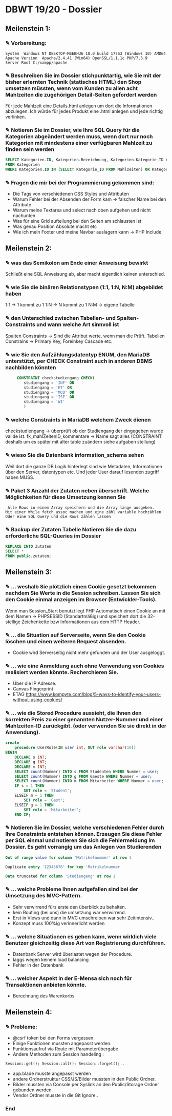 # DBWT 19/20 - Dossier

## Meilenstein 1:
### ✎ Vorbereitung:
    System	Windows NT DESKTOP-MSEBHU6 10.0 build 17763 (Windows 10) AMD64
    Apache Version	Apache/2.4.41 (Win64) OpenSSL/1.1.1c PHP/7.3.9
    Server Root	C:/xampp/apache

### ✎  Beschreiben Sie im Dossier stichpunktartig, wie Sie mit der bisher erlernten Technik (statisches HTML) den Shop umsetzen müssten, wenn vom Kunden zu allen acht Mahlzeiten die zugehörigen Detail-Seiten gefordert werden
Für jede Mahlzeit eine Details.html anlegen um dort die Informationen abzulegen.
Ich würde für jedes Produkt eine .html anlegen und jede richtig verlinken.


### ✎ Notieren Sie im Dossier, wie Ihre SQL Query für die Kategorien abgeändert werden muss, wenn dort nur noch Kategorien mit mindestens einer verfügbaren Mahlzeit zu finden sein werden
```sql
SELECT Kategorien.ID, Kategorien.Bezeichnung, Kategorien.Kategorie_ID AS Oberkategorie
FROM Kategorien
WHERE Kategorien.ID IN (SELECT Kategorie_ID FROM Mahlzeiten) OR Kategorien.Kategorie_ID IS NULL
```

### ✎ Fragen die mir bei der Programmierung gekommen sind:
- Die Tags von verschiedenen CSS Styles und Attributen
- Warum Fehler bei der Absenden der Form kam -> falscher Name bei den Attribute
- Warum meine Textarea und select nach oben aufgehen und nicht nachunten
- Was für eine Grid aufteilung bei den Seiten am schlausten ist
- Was genau Position Absolute macht etc
- Wie ich mein Footer und meine Navbar auslagern kann -> PHP Include


## Meilenstein 2:
### ✎ was das Semikolon am Ende einer Anweisung bewirkt
Schließt eine SQL Anweisung ab,  aber macht eigentlich keinen unterschied.

### ✎ wie Sie die binären Relationstypen (1:1, 1:N, N:M) abgebildet haben
1:1 -> 1 kommt zu 1
1:N -> N kommt zu 1
N:M -> eigene Tabelle

### ✎ den Unterschied zwischen Tabellen- und Spalten-Constraints und wann welche Art sinnvoll ist
Spalten Constraints -> Sind die Attribut werte, wenn man die Prüft.
Tabellen Constrains -> Primary Key, Foreinkey Cascade etc.

### ✎ wie Sie den Aufzählungsdatentyp ENUM, den MariaDB unterstützt, per CHECK Constraint auch in anderen DBMS nachbilden könnten
```sql
     CONSTRAINT checkstudiengang CHECK(
        studiengang = 'INF' OR
        studiengang = 'ET' OR
        studiengang = 'MCD' OR
        studiengang = 'ISE' OR
        studiengang = 'WI'
        )
```

### ✎ welche Constraints in MariaDB welchem Zweck dienen
checkstudiengang -> überprüft ob der Studiengang der eingegeben wurde valide ist.
fk_mahlZeitenID_kommentare -> Name sagt alles (CONSTRAINT deshalb um es später mit alter table zuändern siehe aufgaben stellung)

### ✎ wieso Sie die Datenbank information_schema sehen
Weil dort die ganze DB Logik hinterlegt sind wie Metadaten, Informationen über den Server, datentypen etc.
Und jeder User darauf lesenden zugriff haben MUSS.
### ✎  Paket 3 Anzahl der Zutaten neben überschrift. Welche Möglichkeiten für diese Umsetzung kennen Sie
 	 Alle Rows in einem Array speichern und die Array länge ausgeben.
 	Mit einer While fetch_assoc machen und eine zähl variable hochzählen
 	Oder eine SQL Query und die Rows zählen lassen

### ✎ Backup der Zutaten Tabelle  Notieren Sie die dazu erforderliche SQL-Queries im Dossier
```sql
REPLACE INTO Zutaten
SELECT *
FROM public.zutaten;
```
## Meilenstein 3: 

### ✎ ... weshalb Sie plötzlich einen Cookie gesetzt bekommen nachdem Sie Werte in die Session schreiben. Lassen Sie sich den Cookie einmal anzeigen im Browser (Entwickler-Tools).
Wenn man Session_Start benutzt legt PHP Automatisch einen Cookie an mit dem Namen -> PHPSESSID (Standartmäßig) und speichert dort die 32-stellige Zeichenkette bzw Informationen aus dem HTTP Header.


### ✎ ... die Situation auf Serverseite, wenn Sie den Cookie löschen und einen weiteren Request absenden.
- Cookie wird Serverseitig nicht mehr gefunden und der User ausgeloggt.

### ✎ ... wie eine Anmeldung auch ohne Verwendung von Cookies realisiert werden könnte. Recherchieren Sie.
- Über die IP Adresse.
- Canvas Fingerprint
- ETAG
https://www.kompyte.com/blog/5-ways-to-identify-your-users-without-using-cookies/

### ✎ ... wie die Stored Procedure aussieht, die Ihnen den korrekten Preis zu einer genannten Nutzer-Nummer und einer Mahlzeiten-ID zurückgibt. (oder verwenden Sie sie direkt in der Anwendung).
```sql
create
    procedure UserRole(IN user int, OUT role varchar(10))
BEGIN
    DECLARE s INT;
    DECLARE g INT;
    DECLARE m INT;
    SELECT count(Nummer) INTO s FROM Studenten WHERE Nummer = user;
    SELECT count(Nummer) INTO g FROM Gaeste WHERE Nummer = user;
    SELECT count(Nummer) INTO m FROM Mitarbeiter WHERE Nummer = user;
    IF s = 1 THEN
        SET role = 'Student';
    ELSEIF m = 1 THEN
        SET role = 'Gast';
    ELSEIF g = 1 THEN
        SET role = 'Mitarbeiter';
    END IF;
```


### ✎ Notieren Sie im Dossier, welche verschiedenen Fehler durch Ihre Constraints entstehen können. Erzeugen Sie diese Fehler per SQL einmal und notieren Sie sich die Fehlermeldung im Dossier. Es geht vorrangig um das Anlegen von Studierenden
```sql
Out of range value for column 'Matrikelnummer' at row 1
```

```sql
Duplicate entry '12345678' for key 'Matrikelnummer'
```
```sql
Data truncated for column 'Studiengang' at row 1
```


### ✎ ... welche Probleme Ihnen aufgefallen sind bei der Umsetzung des MVC-Pattern.
- Sehr verwirrend fürs erste den überblick zu behalten.
- kein Routing (bei uns) die umsetzung war verwirrend.
- Erst in Views und dann in MVC umschreiben war sehr Zeitintensiv..
- Konzept muss 100%ig verinnerlicht werden

### ✎ ... welche Situationen es geben kann, wenn wirklich viele Benutzer gleichzeitig diese Art von Registrierung durchführen.
- Datenbank Server wird überlastet wegen der Procedure.
- laggs wegen keinem load balancing
- Fehler in der Datenbank

### ✎ ... welcher Aspekt in der E-Mensa sich noch für Transaktionen anbieten könnte.
- Berechnung des Warenkorbs






## Meilenstein 4: 

### ✎ Probleme:
- @csrf token bei den Forms vergessen.
- Einige Funktionen mussten angepasst werden.
- Funktionsaufruf via Route mit Parameterübergabe
- Andere Methoden zum Session handeling :
```php
Session::get(); Session::all(); Session::forget();..
```
- app.blade musste angepasst werden
- andere Ordnerstruktur CSS/JS/Bilder mussten in den Public Ordner.
- Bilder mussten via Console per Syslink an den Public/Storage Ordner gebunden werden.
- Vendor Ordner musste in die Git Ignore..

### End
